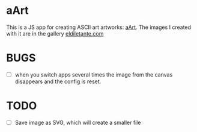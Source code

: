 # aArt

This is a JS app for creating ASCII art artworks: [aArt](https://aart.eldiletante.com/). The images I created with it are in the gallery [eldiletante.com](https://www.eldiletante.com)

# BUGS

- [ ] when you switch apps several times the image from the canvas disappears and the config is reset. 

# TODO

- [ ] Save image as SVG, which will create a smaller file 
